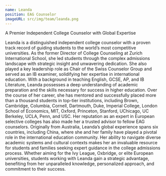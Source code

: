 ```yaml
---
name: Leanda
position: EAG Counselor
imageURL: src/img/team/leanda.png
---
```

A Premier Independent College Counselor with Global Expertise

Leanda is a distinguished independent college counselor with a proven track
record of guiding students to the world’s most competitive universities. As the
former Director of College Counseling at Zurich International School, she led
students through the complex admissions landscape with strategic insight and
unwavering dedication. She also played a key leadership role as Chair of the
Swiss Counselor Group and served as an IB examiner, solidifying her expertise
in international education.
With a background in teaching English, GCSE, AP, and IB Literature, Leanda
possesses a deep understanding of academic preparation and the skills
necessary for success in higher education. Over the course of her career, she
has mentored and successfully placed more than a thousand students in top-tier
institutions, including Brown, Cambridge, Columbia, Cornell, Dartmouth, Duke,
Imperial College, London School of Economics, MIT, Oxford, Princeton, Stanford,
UChicago, UC Berkeley, UCLA, Penn, and USC. Her reputation as an expert in
European selective colleges has also made her a trusted advisor to fellow EAG
counselors.
Originally from Australia, Leanda’s global experience spans six countries,
including China, where she and her family have played a pivotal role in the
international education community. Her ability to navigate diverse academic
systems and cultural contexts makes her an invaluable resource for students and
families seeking expert guidance in the college admissions process.
Whether aiming for the Ivy League, Oxbridge, or elite European universities,
students working with Leanda gain a strategic advantage, benefiting from her
unparalleled knowledge, personalized approach, and commitment to their
success.